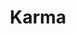 ---
codehost: https://github.com/https://github.com/karma-runner
logohandle: karma-runner
sort: karma-runner
title: Karma
twitter: https://x.com/JsKarma
website: https://karma-runner.github.io/
---
